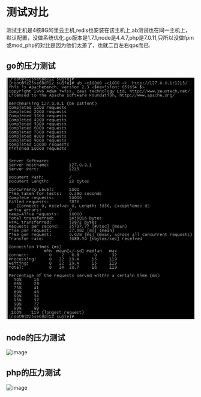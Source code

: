 
测试对比
========
测试主机是4核8G阿里云主机,redis也安装在该主机上,ab测试也在同一主机上，默认配置，没做系统优化.go版本是1.7.1,node是4.4.7,php是7.0.11,只所以没做fpm或mod_php的对比是因为他们太差了，也就二百左右qps而已.

go的压力测试
--------
![image](https://github.com/xtgxiso/WebWorker-benchmark/blob/master/go/go.ab.png)

node的压力测试
--------
![image](https://github.com/xtgxiso/WebWorker-benchmark/blob/master/benchmark/node/node.ab.png)

php的压力测试
--------
![image](https://github.com/xtgxiso/WebWorker-benchmark/blob/master/benchmark/php/php.ab.png)
